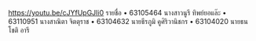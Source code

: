 https://youtu.be/cJYfUpGJIi0
รายชื่อ
• 63105464 นางสาวนูรี ทิพย์ยอแล๊ะ
• 63110951 นางสาณิตา จิตตุราช
• 63104632 นายธีรภูมิ คูศิริวานิชกร
• 63104020 นายธนโชติ อารี

